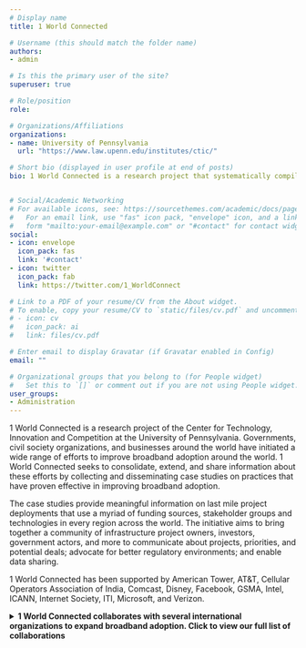 ```yaml
---
# Display name
title: 1 World Connected

# Username (this should match the folder name)
authors:
- admin

# Is this the primary user of the site?
superuser: true

# Role/position
role: 

# Organizations/Affiliations
organizations:
- name: University of Pennsylvania
  url: "https://www.law.upenn.edu/institutes/ctic/"

# Short bio (displayed in user profile at end of posts)
bio: 1 World Connected is a research project that systematically compiles, analyses and disseminates information on connecting the unconnected. 


# Social/Academic Networking
# For available icons, see: https://sourcethemes.com/academic/docs/page-builder/#icons
#   For an email link, use "fas" icon pack, "envelope" icon, and a link in the
#   form "mailto:your-email@example.com" or "#contact" for contact widget.
social:
- icon: envelope
  icon_pack: fas
  link: '#contact'
- icon: twitter
  icon_pack: fab
  link: https://twitter.com/1_WorldConnect

# Link to a PDF of your resume/CV from the About widget.
# To enable, copy your resume/CV to `static/files/cv.pdf` and uncomment the lines below.
# - icon: cv
#   icon_pack: ai
#   link: files/cv.pdf

# Enter email to display Gravatar (if Gravatar enabled in Config)
email: ""

# Organizational groups that you belong to (for People widget)
#   Set this to `[]` or comment out if you are not using People widget.
user_groups:
- Administration
---
```


1 World Connected is a research project of the Center for Technology, Innovation and Competition at the University of Pennsylvania. Governments, civil society organizations, and businesses around the world have initiated a wide range of efforts to improve broadband adoption around the world. 1 World Connected seeks to consolidate, extend, and share information about these efforts by collecting and disseminating case studies on practices that have proven effective in improving broadband adoption.

The case studies provide meaningful information on last mile project deployments that use a myriad of funding sources, stakeholder groups and technologies in every region across the world. The initiative aims to bring together a community of infrastructure project owners, investors, government actors, and more to communicate about projects, priorities, and potential deals; advocate for better regulatory environments; and enable data sharing.

1 World Connected has been supported by  American Tower, AT&T, Cellular Operators Association of India, Comcast, Disney, Facebook, GSMA, Intel, ICANN, Internet Society, ITI, Microsoft, and Verizon.

<details>
  <summary> <b> 1 World Connected collaborates with several international organizations to expand broadband adoption. Click to view our full list of collaborations</b></summary>

Education for the Most Marginalised post-COVID 19 (EMMpost-Covid-19) Working Group (2020–present) 
Global Connectivity Working Group, UN Secretary General High-Level Panel on Digital Cooperation (2020–present)
Working Group on School Connectivity, Broadband Commission for Sustainable Development, co-sponsored by the International Telecommunications Union, UNESCO, and UNICEF (2020–present)
Advisory Group, International Telecommunication Union/UNICEF GIGA Initiative (2020–present)
Research Coalition, EQUALS: Global Partnership to Bridge the Digital Gender Divide, co-sponsored by the International Telecommunications Union, GSMA, International Trade Centre, and UN Women (2018–present)
Dynamic Coalition on Innovative Approaches to Connecting the Unconnected, United Nations Internet Governance Forum (IGF) (2016–present)
IEEE HAC Evaluation Committee (2018-2019)
IEEE Internet Initiative (2016-19)
World Economic Forum Internet for All Steering Committee (2016-19). 

</details>

